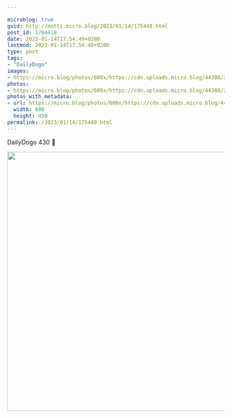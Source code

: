 ```yaml
---

microblog: true
guid: http://matti.micro.blog/2023/01/14/175449.html
post_id: 1784418
date: 2023-01-14T17:54:49+0200
lastmod: 2023-01-14T17:54:49+0200
type: post
tags:
- "DailyDogo"
images:
- https://micro.blog/photos/600x/https://cdn.uploads.micro.blog/44388/2023/9126e8a761.jpg
photos:
- https://micro.blog/photos/600x/https://cdn.uploads.micro.blog/44388/2023/9126e8a761.jpg
photos_with_metadata:
- url: https://micro.blog/photos/600x/https://cdn.uploads.micro.blog/44388/2023/9126e8a761.jpg
  width: 600
  height: 450
permalink: /2023/01/14/175449.html
---
```

DailyDogo 430 🐶

<img src="/media/uploads/2023/9126e8a761.jpg" width="600" alt="" />
